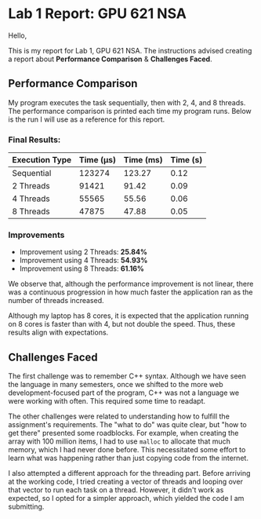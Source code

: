 # Lab 1 Report: GPU 621 NSA

Hello,

This is my report for Lab 1, GPU 621 NSA. The instructions advised creating a report about **Performance Comparison** & **Challenges Faced**.

## Performance Comparison

My program executes the task sequentially, then with 2, 4, and 8 threads. The performance comparison is printed each time my program runs. Below is the run I will use as a reference for this report.

### Final Results:

| Execution Type | Time (µs) | Time (ms) | Time (s) |
| -------------- | --------- | --------- | -------- |
| Sequential     | 123274    | 123.27    | 0.12     |
| 2 Threads      | 91421     | 91.42     | 0.09     |
| 4 Threads      | 55565     | 55.56     | 0.06     |
| 8 Threads      | 47875     | 47.88     | 0.05     |

### Improvements

- Improvement using 2 Threads: **25.84%**
- Improvement using 4 Threads: **54.93%**
- Improvement using 8 Threads: **61.16%**

We observe that, although the performance improvement is not linear, there was a continuous progression in how much faster the application ran as the number of threads increased.

Although my laptop has 8 cores, it is expected that the application running on 8 cores is faster than with 4, but not double the speed. Thus, these results align with expectations.

## Challenges Faced

The first challenge was to remember C++ syntax. Although we have seen the language in many semesters, once we shifted to the more web development-focused part of the program, C++ was not a language we were working with often. This required some time to readapt.

The other challenges were related to understanding how to fulfill the assignment's requirements. The "what to do" was quite clear, but "how to get there" presented some roadblocks. For example, when creating the array with 100 million items, I had to use `malloc` to allocate that much memory, which I had never done before. This necessitated some effort to learn what was happening rather than just copying code from the internet.

I also attempted a different approach for the threading part. Before arriving at the working code, I tried creating a vector of threads and looping over that vector to run each task on a thread. However, it didn't work as expected, so I opted for a simpler approach, which yielded the code I am submitting.
